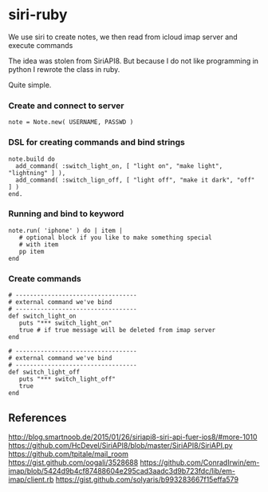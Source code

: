 # siri-ruby

We use siri to create notes, we then read from icloud imap server and execute commands

The idea was stolen from SiriAPI8. But because I do not like programming in python
I rewrote the class in ruby.

Quite simple.

### Create and connect to server

    note = Note.new( USERNAME, PASSWD )

### DSL for creating commands and bind strings

    note.build do
      add_command( :switch_light_on, [ "light on", "make light", "lightning" ] ),
      add_command( :switch_lign_off, [ "light off", "make it dark", "off" ] )
    end.
       
### Running and bind to keyword

    note.run( 'iphone' ) do | item |
       # optional block if you like to make something special
       # with item
       pp item
    end

### Create commands

    # ----------------------------------
    # external command we've bind
    # ----------------------------------
    def switch_light_on
       puts "*** switch_light_on"
	   true # if true message will be deleted from imap server
    end

    # ----------------------------------
    # external command we've bind
    # ----------------------------------
    def switch_light_off
	   puts "*** switch_light_off"
	   true
    end

## References

http://blog.smartnoob.de/2015/01/26/siriapi8-siri-api-fuer-ios8/#more-1010
https://github.com/HcDevel/SiriAPI8/blob/master/SiriAPI8/SiriAPI.py
https://github.com/tpitale/mail_room
https://gist.github.com/oogali/3528688
https://github.com/ConradIrwin/em-imap/blob/5424d9b4cf87488604e295cad3aadc3d9b723fdc/lib/em-imap/client.rb
https://gist.github.com/solyaris/b993283667f15effa579
